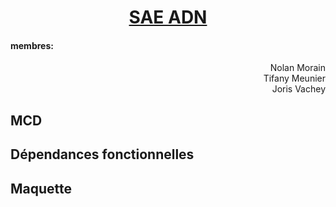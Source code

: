 <h1 align="center"> <u>SAE ADN</u></h1>
 
<h4>membres:</h4>
<p align="right">Nolan Morain<br> Tifany Meunier<br> Joris Vachey </p>

<h2>MCD</h2>

<h2>Dépendances fonctionnelles</h2>

<h2> Maquette</h2>